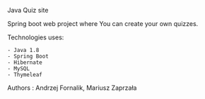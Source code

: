 Java Quiz site

Spring boot web project where You can create your own quizzes.

Technologies uses:

    - Java 1.8
    - Spring Boot
    - Hibernate 
    - MySQL
    - Thymeleaf

Authors : Andrzej Fornalik, Mariusz Zaprzała
